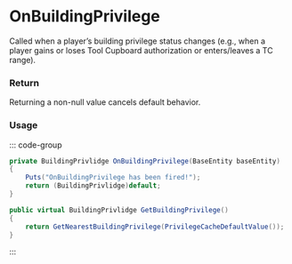 # OnBuildingPrivilege
<Badge type="info" text="Entity"/>[<Badge type="danger" text="Carbon Compatible"/>](https://github.com/CarbonCommunity/Carbon)[<Badge type="warning" text="Oxide Compatible"/>](https://github.com/OxideMod/Oxide.Rust)
Called when a player’s building privilege status changes (e.g., when a player gains or loses Tool Cupboard authorization or enters/leaves a TC range).

### Return
Returning a non-null value cancels default behavior.

### Usage
::: code-group
```csharp [Example]
private BuildingPrivlidge OnBuildingPrivilege(BaseEntity baseEntity)
{
	Puts("OnBuildingPrivilege has been fired!");
	return (BuildingPrivlidge)default;
}
```
```csharp [Source — Assembly-CSharp @ BaseEntity]
public virtual BuildingPrivlidge GetBuildingPrivilege()
{
	return GetNearestBuildingPrivilege(PrivilegeCacheDefaultValue());
}

```
:::
